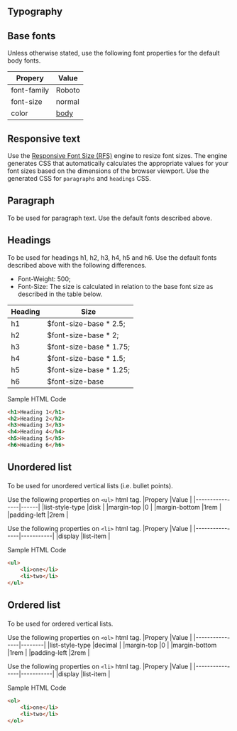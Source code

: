 ## Typography 

## Base fonts 
Unless otherwise stated, use the following font properties for the default body fonts.

|Propery     |Value       |
|------------|------------|
|font-family | Roboto     |
|font-size   | normal     |
|color       | [body](#p/styles.colour)|

## Responsive text
Use the [Responsive Font Size (RFS)](https://github.com/twbs/rfs/) engine to resize font sizes. The engine generates CSS that automatically calculates the appropriate values for your font sizes based on the dimensions of the browser viewport. Use the generated CSS for `paragraphs` and `headings` CSS.

## Paragraph
To be used for paragraph text. Use the default fonts described above.

## Headings
To be used for headings h1, h2, h3, h4, h5 and h6. Use the default fonts described above with the following differences. 

- Font-Weight: 500;
- Font-Size: The size is calculated in relation to the base font size as described in the table below. 

|Heading |Size                     |
|--------|-------------------------|
|h1      | $font-size-base * 2.5;  |
|h2      | $font-size-base * 2;    |
|h3      | $font-size-base * 1.75; |
|h4      | $font-size-base * 1.5;  |
|h5      | $font-size-base * 1.25; |
|h6      | $font-size-base         |

Sample HTML Code

```html
<h1>Heading 1</h1>
<h2>Heading 2</h2>
<h3>Heading 3</h3>
<h4>Heading 4</h4>
<h5>Heading 5</h5>
<h6>Heading 6</h6>
```

## Unordered list <ul>
To be used for unordered vertical lists (i.e. bullet points). 

Use the following properties on `<ul>` html tag.
|Propery         |Value |
|----------------|------|
|list-style-type |disk  |
|margin-top      |0     |
|margin-bottom   |1rem  |
|padding-left    |2rem  |

Use the following properties on `<li>` html tag.
|Propery         |Value      |
|----------------|-----------|
|display         |list-item  |

Sample HTML Code
```html
<ul>
    <li>one</li>
    <li>two</li>
</ul>
```

## Ordered list <ol>
To be used for ordered vertical lists. 

Use the following properties on `<ol>` html tag.
|Propery         |Value   |
|----------------|--------|
|list-style-type |decimal |
|margin-top      |0       |
|margin-bottom   |1rem    |
|padding-left    |2rem    |

Use the following properties on `<li>` html tag.
|Propery         |Value      |
|----------------|-----------|
|display         |list-item  |

Sample HTML Code
```html
<ol>
    <li>one</li>
    <li>two</li>
</ol>
```
